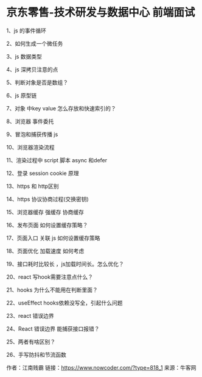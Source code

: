 # 京东零售-技术研发与数据中心 前端面试

1、js 的事件循环

2、如何生成一个微任务

3、js 数据类型

4、js 深拷贝注意的点

5、判断对象是否是数组？

6、js 原型链

7、对象 中key value 怎么存放和快速索引的？

8、浏览器 事件委托

9、冒泡和捕获传播 js

10、浏览器渲染流程

11、渲染过程中 script 脚本 async 和defer

12、登录 session cookie 原理

13、https 和 http区别

14、https 协议协商过程(交换密钥)

15、浏览器缓存 强缓存 协商缓存

16、发布页面 如何设置缓存策略？

17、页面入口 关联 js 如何设置缓存策略

18、页面优化 加载速度 如何考虑

19、接口耗时比较长 ，js加载时间长。怎么优化？

20、react 写hook需要注意点什么？

21、hooks 为什么不能用在判断里面？

22、useEffect hooks依赖没写全，引起什么问题

23、react 错误边界

24、React 错误边界 能捕获接口报错？

25、两者有啥区别？

26、手写防抖和节流函数



作者：江南贱霸
链接：https://www.nowcoder.com/?type=818_1
来源：牛客网